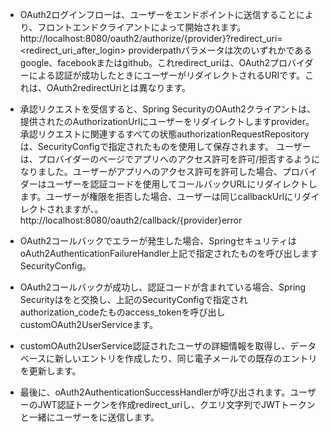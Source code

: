 - OAuth2ログインフローは、ユーザーをエンドポイントに送信することにより、フロントエンドクライアントによって開始されます。http://localhost:8080/oauth2/authorize/{provider}?redirect_uri=<redirect_uri_after_login>
providerpathパラメータは次のいずれかであるgoogle、facebookまたはgithub。これredirect_uriは、OAuth2プロバイダーによる認証が成功したときにユーザーがリダイレクトされるURIです。これは、OAuth2redirectUriとは異なります。
  

- 承認リクエストを受信すると、Spring SecurityのOAuth2クライアントは、提供されたのAuthorizationUrlにユーザーをリダイレクトしますprovider。
承認リクエストに関連するすべての状態authorizationRequestRepositoryは、SecurityConfigで指定されたものを使用して保存されます。
ユーザーは、プロバイダーのページでアプリへのアクセス許可を許可/拒否するようになりました。ユーザーがアプリへのアクセス許可を許可した場合、プロバイダーはユーザーを認証コードを使用してコールバックURLにリダイレクトします。ユーザーが権限を拒否した場合、ユーザーは同じcallbackUrlにリダイレクトされますが、。http://localhost:8080/oauth2/callback/{provider}error


- OAuth2コールバックでエラーが発生した場合、SpringセキュリティはoAuth2AuthenticationFailureHandler上記で指定されたものを呼び出しますSecurityConfig。


- OAuth2コールバックが成功し、認証コードが含まれている場合、Spring Securityはをと交換し、上記のSecurityConfigで指定されauthorization_codeたものaccess_tokenを呼び出しcustomOAuth2UserServiceます。


- customOAuth2UserService認証されたユーザの詳細情報を取得し、データベースに新しいエントリを作成したり、同じ電子メールでの既存のエントリを更新します。


- 最後に、oAuth2AuthenticationSuccessHandlerが呼び出されます。ユーザーのJWT認証トークンを作成redirect_uriし、クエリ文字列でJWTトークンと一緒にユーザーをに送信します。